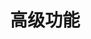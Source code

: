 ---
title: "高级功能"
linkTitle: "高级功能"
weight: 6
description: >
  要获得高级功能的所有详细信息, 
  了解其工作原理, 
  以及如何设置自己的功能, 
  请浏览以下部分.
---